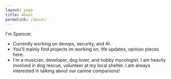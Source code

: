 ```yaml
---
layout: page
title: About
permalink: /about/
---
```


I'm Spencer.
- Currently working on devops, security, and AI.
- You'll mainly find projects im working on, life updates, opinion pieces here.
- I'm a musician, developer, dog lover, and hobby mycologist. I am heavily involved in dog rescue, volunteer at my local shelter. I am always interested in talking about our canine companions!